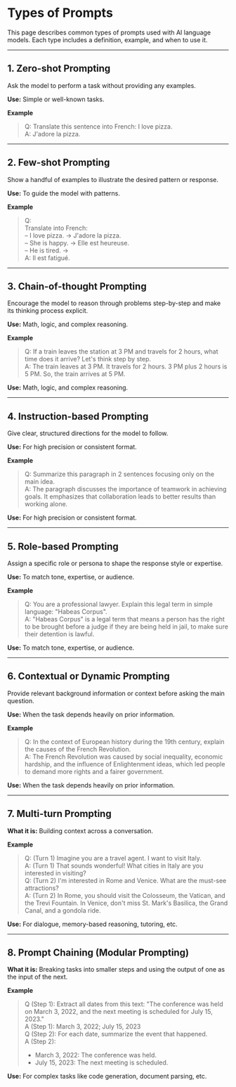 # Types of Prompts

This page describes common types of prompts used with AI language models. Each type includes a definition, example, and when to use it.

---

## 1. Zero-shot Prompting
Ask the model to perform a task without providing any examples.

**Use:** Simple or well-known tasks.

**Example**  
> Q: Translate this sentence into French: I love pizza.  
> A: J'adore la pizza.

---

## 2. Few-shot Prompting
Show a handful of examples to illustrate the desired pattern or response.

**Use:** To guide the model with patterns.

**Example**  
> Q:  
> Translate into French:  
> – I love pizza. → J'adore la pizza.  
> – She is happy. → Elle est heureuse.  
> – He is tired. →  
> A: Il est fatigué.

---

## 3. Chain-of-thought Prompting
Encourage the model to reason through problems step-by-step and make its thinking process explicit.

**Use:** Math, logic, and complex reasoning.

**Example**  
> Q: If a train leaves the station at 3 PM and travels for 2 hours, what time does it arrive? Let's think step by step.  
> A: The train leaves at 3 PM. It travels for 2 hours. 3 PM plus 2 hours is 5 PM. So, the train arrives at 5 PM.

**Use:** Math, logic, and complex reasoning.

---

## 4. Instruction-based Prompting
Give clear, structured directions for the model to follow.

**Use:** For high precision or consistent format.

**Example**  
> Q: Summarize this paragraph in 2 sentences focusing only on the main idea.  
> A: The paragraph discusses the importance of teamwork in achieving goals. It emphasizes that collaboration leads to better results than working alone.

**Use:** For high precision or consistent format.

---

## 5. Role-based Prompting
Assign a specific role or persona to shape the response style or expertise.

**Use:** To match tone, expertise, or audience.

**Example**  
> Q: You are a professional lawyer. Explain this legal term in simple language: "Habeas Corpus".  
> A: "Habeas Corpus" is a legal term that means a person has the right to be brought before a judge if they are being held in jail, to make sure their detention is lawful.

**Use:** To match tone, expertise, or audience.

---

## 6. Contextual or Dynamic Prompting
Provide relevant background information or context before asking the main question.

**Use:** When the task depends heavily on prior information.

**Example**  
> Q: In the context of European history during the 19th century, explain the causes of the French Revolution.  
> A: The French Revolution was caused by social inequality, economic hardship, and the influence of Enlightenment ideas, which led people to demand more rights and a fairer government.

**Use:** When the task depends heavily on prior information.

---

## 7. Multi-turn Prompting
**What it is:** Building context across a conversation.

**Example**  
> Q: (Turn 1) Imagine you are a travel agent. I want to visit Italy.  
> A: (Turn 1) That sounds wonderful! What cities in Italy are you interested in visiting?  
> Q: (Turn 2) I'm interested in Rome and Venice. What are the must-see attractions?  
> A: (Turn 2) In Rome, you should visit the Colosseum, the Vatican, and the Trevi Fountain. In Venice, don't miss St. Mark's Basilica, the Grand Canal, and a gondola ride.

**Use:** For dialogue, memory-based reasoning, tutoring, etc.

---

## 8. Prompt Chaining (Modular Prompting)
**What it is:** Breaking tasks into smaller steps and using the output of one as the input of the next.

**Example**  
> Q (Step 1): Extract all dates from this text: "The conference was held on March 3, 2022, and the next meeting is scheduled for July 15, 2023."  
> A (Step 1): March 3, 2022; July 15, 2023  
> Q (Step 2): For each date, summarize the event that happened.  
> A (Step 2):  
> - March 3, 2022: The conference was held.  
> - July 15, 2023: The next meeting is scheduled.

**Use:** For complex tasks like code generation, document parsing, etc. 